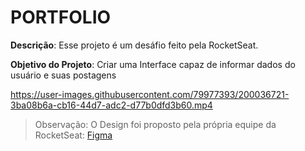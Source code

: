 # PORTFOLIO

**Descrição**: Esse projeto é um desáfio feito pela RocketSeat.

**Objetivo do Projeto**: Criar uma Interface capaz de informar dados do usuário e suas postagens

https://user-images.githubusercontent.com/79977393/200036721-3ba08b6a-cb16-44d7-adc2-d77b0dfd3b60.mp4

> Observação: O Design foi proposto pela própria equipe da RocketSeat:
[Figma](https://www.figma.com/file/hmw0EV15kou8ePwAbYmeBg/DD-%2F-Portfolio-(Copy)?node-id=3%3A2)
